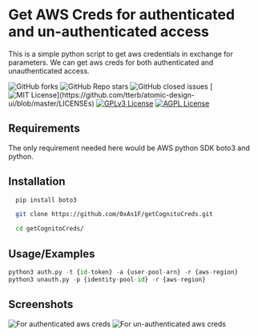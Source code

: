 # Get AWS Creds for authenticated and un-authenticated access

This is a simple python script to get aws credentials in exchange for parameters. We can get aws creds for both authenticated and unauthenticated access.

![GitHub forks](https://img.shields.io/github/forks/0xAs1F/getCognitoCreds)  ![GitHub Repo stars](https://img.shields.io/github/stars/0xAs1F/getCognitoCreds)  ![GitHub closed issues](https://img.shields.io/github/issues-closed-raw/0xAs1F/getCognitoCreds) [![MIT License](https://img.shields.io/apm/l/atomic-design-ui.svg?)](https://github.com/tterb/atomic-design-ui/blob/master/LICENSEs)  [![GPLv3 License](https://img.shields.io/badge/License-GPL%20v3-yellow.svg)](https://opensource.org/licenses/) [![AGPL License](https://img.shields.io/badge/license-AGPL-blue.svg)](http://www.gnu.org/licenses/agpl-3.0)

## Requirements

The only requirement needed here would be AWS python SDK boto3 and python.

## Installation



```bash
  pip install boto3

  git clone https://github.com/0xAs1F/getCognitoCreds.git

  cd getCognitoCreds/
```
    
## Usage/Examples

```python
python3 auth.py -t {id-token} -a {user-pool-arn} -r {aws-region} 
python3 unauth.py -p {identity-pool-id} -r {aws-region}
```


## Screenshots

![For authenticated aws creds](https://ray.so/?title=&theme=falcon&spacing=16&background=true&darkMode=true&code=cHl0aG9uMyBhdXRoLnB5IC10IGV5SnJhV1FpT2kuLi4uIC1wIHVzLWVhc3QtMjo1ZDZhZGMtYmVmLTQ5My1hYTA5LTg2YzVlOTIzMWNjOCAtYSBjb2duaXRvLWlkcC51cy1lYXN0LTEuYW1hem9uYXdzLmNvbS91cy1lYXN0LTJfdFREZGZkZmRmaUhISSAtciB1cy1lYXN0LTE&language=julia)
![For un-authenticated aws creds](https://ray.so/?title=unauth.py&theme=falcon&spacing=16&background=true&darkMode=true&code=IHB5dGhvbjMgdW5hdXRoLnB5IC1wIHVzLWVhc3QtMTo1ZDQ0NDQ2YWRjLWIxZWYtNDExMy1hYTA5LTg2Nzg4OWNiZ2dnYzggLXIgdXMtZWFzdC0x&language=julia)


